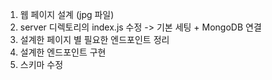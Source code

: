 1. 웹 페이지 설계 (jpg 파일)
2. server 디렉토리의 index.js 수정 -> 기본 세팅 + MongoDB 연결
3. 설계한 페이지 별 필요한 엔드포인트 정리
4. 설계한 엔드포인트 구현
5. 스키마 수정